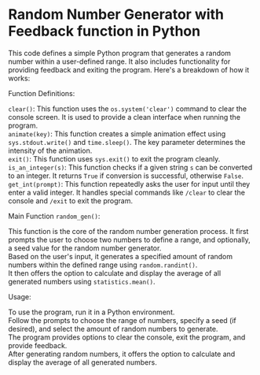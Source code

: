 # Random Number Generator with Feedback function in Python
This code defines a simple Python program that generates a random number within a user-defined range. It also includes functionality for providing feedback and exiting the program. Here's a breakdown of how it works:

Function Definitions:

`clear()`: This function uses the `os.system('clear')` command to clear the console screen. It is used to provide a clean interface when running the program.  
`animate(key)`: This function creates a simple animation effect using `sys.stdout.write()` and `time.sleep()`. The key parameter determines the intensity of the animation.  
`exit()`: This function uses `sys.exit()` to exit the program cleanly.  
`is_an_integer(s)`: This function checks if a given string `s` can be converted to an integer. It returns `True` if conversion is successful, otherwise `False`.  
`get_int(prompt)`: This function repeatedly asks the user for input until they enter a valid integer. It handles special commands like `/clear` to clear the console and `/exit` to exit the program.  

Main Function `random_gen()`:  

This function is the core of the random number generation process. It first prompts the user to choose two numbers to define a range, and optionally, a seed value for the random number generator.  
Based on the user's input, it generates a specified amount of random numbers within the defined range using `random.randint()`.  
It then offers the option to calculate and display the average of all generated numbers using `statistics.mean()`.  

Usage:  

To use the program, run it in a Python environment.  
Follow the prompts to choose the range of numbers, specify a seed (if desired), and select the amount of random numbers to generate.  
The program provides options to clear the console, exit the program, and provide feedback.  
After generating random numbers, it offers the option to calculate and display the average of all generated numbers.  
